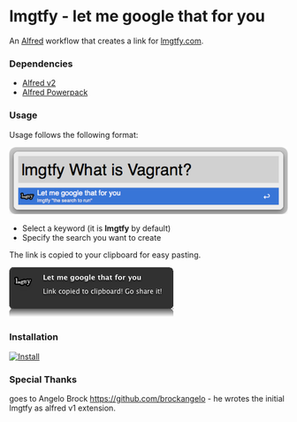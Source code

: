 # lmgtfy - let me google that for you
An [Alfred](http://alfredapp.com) workflow that creates a link for [lmgtfy.com](http://lmgtfy.com).

### Dependencies
* [Alfred v2](http://alfredapp.com)
* [Alfred Powerpack](http://www.alfredapp.com/powerpack)

### Usage

Usage follows the following format:


![Usage](Assets/screenshot.png)

* Select a keyword (it is **lmgtfy** by default)
* Specify the search you want to create

The link is copied to your clipboard for easy pasting.

![lmgtfy](Assets/growl_notify.png)


### Installation

[![Install](https://raw.github.com/jousch/lmgtfy-alfredworkflow/master/Source/workflowicon.png)](https://github.com/jousch/lmgtfy-alfredworkflow/raw/master/lmgtfy.alfredworkflow?raw=true)

### Special Thanks

goes to Angelo Brock https://github.com/brockangelo - he wrotes the initial lmgtfy as alfred v1 extension.
